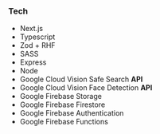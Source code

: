 ### Tech
- Next.js
- Typescript
- Zod + RHF
- SASS
- Express
- Node
- Google Cloud Vision Safe Search **API**
- Google Cloud Vision Face Detection **API**
- Google Firebase Storage
- Google Firebase Firestore
- Google Firebase Authentication
- Google Firebase Functions